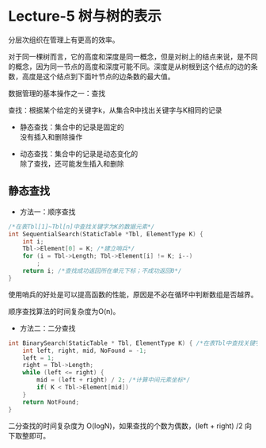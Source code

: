 # Lecture-5 树与树的表示

分层次组织在管理上有更高的效率。

对于同一棵树而言，它的高度和深度是同一概念，但是对树上的结点来说，是不同的概念，因为同一节点的高度和深度可能不同。深度是从树根到这个结点的边的条数，高度是这个结点到下面叶节点的边条数的最大值。

数据管理的基本操作之一：查找

查找：根据某个给定的关键字k，从集合R中找出关键字与K相同的记录

- 静态查找：集合中的记录是固定的  
没有插入和删除操作

- 动态查找：集合中的记录是动态变化的  
除了查找，还可能发生插入和删除

##  静态查找

- 方法一：顺序查找

```c
/*在表Tbl[1]~Tbl[n]中查找关键字为K的数据元素*/
int SequentialSearch(StaticTable *Tbl, ElementType K) { 
	int i;
	Tbl->Element[0] = K; /*建立哨兵*/
	for (i = Tbl->Length; Tbl->Element[i] != K; i--)
		;
	return i; /*查找成功返回所在单元下标；不成功返回0*/
}
```

使用哨兵的好处是可以提高函数的性能，原因是不必在循环中判断数组是否越界。

顺序查找算法的时间复杂度为O(n)。

- 方法二：二分查找

```c
int BinarySearch(StaticTable * Tbl, ElementType K) { /*在表Tbl中查找关键字为K的数据元素*/
    int left, right, mid, NoFound = -1;
    left = 1;
    right = Tbl->Length;
    while (left <= right) {
        mid = (left + right) / 2; /*计算中间元素坐标*/
        if( K < Tbl->Element[mid])
    }
    return NotFound;
}
```

二分查找的时间复杂度为 O(logN)，如果查找的个数为偶数，(left + right) /2 向下取整即可。  







